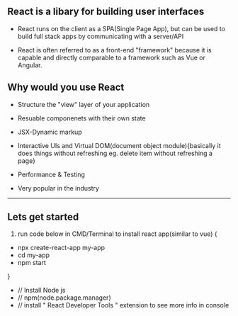 ## React is a libary for building user interfaces ##

- React runs on the client as a SPA(Single Page App), but can be used to build full stack apps by communicating with a server/API

- React is often referred to as a front-end "framework" because it is capable and directly comparable to a framework such as Vue or Angular. 




## Why would you use React ##

- Structure the "view" layer of your application

- Resuable componenets with their own state

- JSX-Dynamic markup

- Interactive UIs and Virtual DOM(document object module){basically it does things without refreshing eg. delete item without refreshing a page}

- Performance & Testing

- Very popular in the industry

 ______________________________________________________________________________________________ 
## Lets get started ##

1. run code below in CMD/Terminal to install react app(similar to vue) {

- npx create-react-app my-app             
- cd my-app
- npm start

}

*  // Install Node js
*  // npm(node.package.manager)
*  // install " React Developer Tools " extension to see more info in console